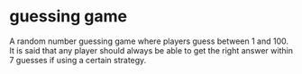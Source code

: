 # guessing game 
A random number guessing game where players guess between 1 and 100. It is said that any player should always be able to get the right answer within 7 guesses if using a certain strategy.
